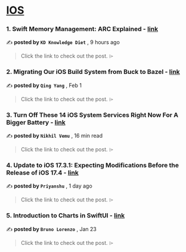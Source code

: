 
<h1><a href=https://medium.com/tag/ios/recommended target="_blank" rel="noopener noreferrer">IOS</a></h1>
<h3>1. Swift Memory Management: ARC Explained - <a href=https://medium.com/@paigeshin1991/swift-memory-management-arc-explained-11b138baa8cc?source=tag_recommended_feed---------0-84----------ios----------554e5c48_f977_40d2_92aa_96b3e820bc77------- target="_blank" rel="noopener noreferrer">link</a></h3>

✍️ **posted by `KD Knowledge Diet`** <date> , 9 hours ago</date>

<blockquote>Click the link to check out the post. ⌲</blockquote>

<h3>2. Migrating Our iOS Build System from Buck to Bazel - <a href=https://medium.com/airbnb-engineering/migrating-our-ios-build-system-from-buck-to-bazel-ddd6f3f25aa3?source=tag_recommended_feed---------1-107----------ios----------554e5c48_f977_40d2_92aa_96b3e820bc77------- target="_blank" rel="noopener noreferrer">link</a></h3>

✍️ **posted by `Qing Yang`** <date> , Feb 1</date>

<blockquote>Click the link to check out the post. ⌲</blockquote>

<h3>3. Turn Off These 14 iOS System Services Right Now For A Bigger Battery - <a href=https://medium.com/macoclock/turn-off-these-14-ios-system-services-right-now-for-a-bigger-battery-872e902b5a72?source=tag_recommended_feed---------2-85----------ios----------554e5c48_f977_40d2_92aa_96b3e820bc77------- target="_blank" rel="noopener noreferrer">link</a></h3>

✍️ **posted by `Nikhil Vemu`** <date> , 16 min read</date>

<blockquote>Click the link to check out the post. ⌲</blockquote>

<h3>4. Update to iOS 17.3.1: Expecting Modifications Before the Release of iOS 17.4 - <a href=https://medium.com/@jpriyanshu347/update-to-ios-17-3-1-expecting-modifications-before-the-release-of-ios-17-4-870c8e822ab7?source=tag_recommended_feed---------3-84----------ios----------554e5c48_f977_40d2_92aa_96b3e820bc77------- target="_blank" rel="noopener noreferrer">link</a></h3>

✍️ **posted by `Priyanshu`** <date> , 1 day ago</date>

<blockquote>Click the link to check out the post. ⌲</blockquote>

<h3>5. Introduction to Charts in SwiftUI - <a href=https://medium.com/@blorenzop/swiftui-charts-b6fa4aca46db?source=tag_recommended_feed---------4-107----------ios----------554e5c48_f977_40d2_92aa_96b3e820bc77------- target="_blank" rel="noopener noreferrer">link</a></h3>

✍️ **posted by `Bruno Lorenzo`** <date> , Jan 23</date>

<blockquote>Click the link to check out the post. ⌲</blockquote>

